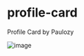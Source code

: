 # profile-card
Profile Card by Paulozy

![image](https://user-images.githubusercontent.com/82914908/182918351-e68790da-c94f-4aad-9b68-33a18c009d68.png)
